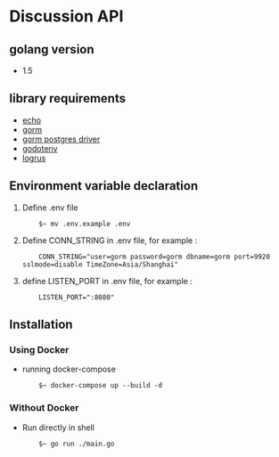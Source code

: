 # Discussion API

## golang version 
- 1.5

## library requirements
- [echo](https://echo.labstack.com/)
- [gorm](https://gorm.io/)
- [gorm postgres driver](http://gorm.io/driver/postgres)
- [godotenv](https://github.com/joho/godotenv)
- [logrus](https://github.com/sirupsen/logrus)

## Environment variable declaration

1. Define .env file
    ```shell
        $~ mv .env.example .env
    ```
2. Define CONN_STRING in .env file, for example :    
    ```shell
        CONN_STRING="user=gorm password=gorm dbname=gorm port=9920 sslmode=disable TimeZone=Asia/Shanghai"
    ```
3. define LISTEN_PORT in .env file, for example : 
    ```shell
        LISTEN_PORT=":8080"

## Installation
### Using Docker    
 - running docker-compose
    ```shell
        $~ docker-compose up --build -d
    ```
### Without Docker
 - Run directly in shell
    ```shell
        $~ go run ./main.go
    ```    
